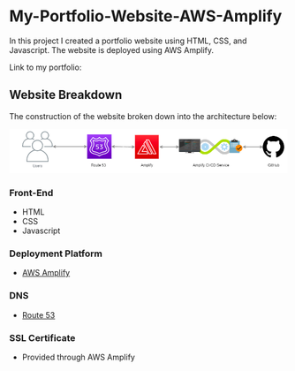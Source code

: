 # My-Portfolio-Website-AWS-Amplify
In this project I created a portfolio website using HTML, CSS, and Javascript. The website is deployed using AWS Amplify.

Link to my portfolio: 



## Website Breakdown

The construction of the website broken down into the architecture below:

![Amplify](https://github.com/jazminchannel/My-Portfolio-Website-AWS-Amplify/blob/main/images/GetImage.png)

### Front-End

- HTML
- CSS
- Javascript

### Deployment Platform

- [AWS Amplify](https://aws.amazon.com/amplify/)

### DNS

- [Route 53](https://aws.amazon.com/route53/)


### SSL Certificate

- Provided through AWS Amplify

